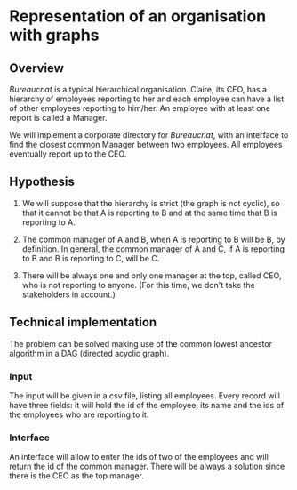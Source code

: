 # Representation of an organisation with graphs

## Overview

_Bureaucr.at_ is a typical hierarchical organisation. Claire, its CEO, has a hierarchy of employees reporting to her and 
each employee can have a list of other employees reporting to him/her. An employee with at least one report is called a 
Manager. 

We will implement a corporate directory for _Bureaucr.at_, with an interface to find the closest common Manager between 
two employees. All employees eventually report up to the CEO.

## Hypothesis

1. We will suppose that the hierarchy is strict (the graph is not cyclic), so that it cannot be that A is reporting to B 
and at the same time that B is reporting to A. 

2. The common manager of A and B, when A is reporting to B will be B, by definition. In general, the common manager of A
and C, if A is reporting to B and B is reporting to C, will be C. 

3. There will be always one and only one manager at the top, called CEO, who is not reporting to anyone. (For this time,
we don't take the stakeholders in account.)

## Technical implementation

The problem can be solved making use of the common lowest ancestor algorithm in a DAG (directed acyclic graph).

### Input 

The input will be given in a csv file, listing all employees. Every record will have three fields: it will hold the id 
of the employee, its name and the ids of the employees who are reporting to it.

### Interface

An interface will allow to enter the ids of two of the employees and will return the id of the common manager. There 
will be always a solution since there is the CEO as the top manager.



